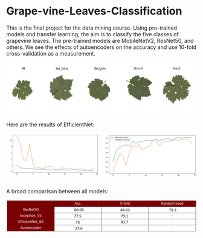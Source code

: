 # Grape-vine-Leaves-Classification
This is the final project for the data mining course. Using pre-trained models and transfer learning, the aim is to classify the five classes of grapevine leaves. The pre-trained models are MobileNetV2, ResNet50, and others. We see the effects of autoencoders on the accuracy and use 10-fold cross-validation as a measurement.

<img src="https://github.com/armanakbari/Grape-vine-Leaves-Classification/blob/main/leaves.JPG">

Here are the results of EfficientNet:

<img src="https://github.com/armanakbari/Grape-vine-Leaves-Classification/blob/main/efiicientNetResults.JPG"/>

A broad comparison between all models:

<img src="https://github.com/armanakbari/Grape-vine-Leaves-Classification/blob/main/final.JPG"/>

